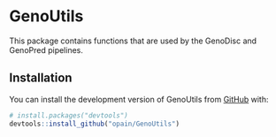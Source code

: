 
<!-- README.md is generated from README.Rmd. Please edit that file -->

# GenoUtils

<!-- badges: start -->
<!-- badges: end -->

This package contains functions that are used by the GenoDisc and
GenoPred pipelines.

## Installation

You can install the development version of GenoUtils from
[GitHub](https://github.com/) with:

``` r
# install.packages("devtools")
devtools::install_github("opain/GenoUtils")
```
